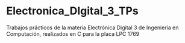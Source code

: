 # Electronica_DIgital_3_TPs
Trabajos prácticos de la materia Electrónica Digital 3 de Ingeniería en Computación, realizados en C para la placa LPC 1769
